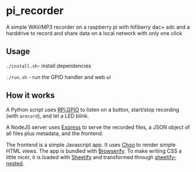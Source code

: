 # pi_recorder

A simple WAV/MP3 recorder on a raspberry pi with hifiberry dac+ adc and a harddrive to record and share data on a local network with only one click

## Usage

`./install.sh`- install dependencies

`./run.sh` - run the GPIO handler and web ui

## How it works

A Python script uses [RPi.GPIO](https://pypi.org/project/RPi.GPIO/) to listen on a button, start/stop recording (with `arecord`), and let a LED blink.

A NodeJS server uses [Express](https://expressjs.com/en/starter/hello-world.html) to serve the recorded files, a JSON object of all files plus metadata, and the frontend. 

The frontend is a simple Javascript app. It uses [Choo](https://github.com/choojs/choo) to render simple HTML views. The app is bundled with [Browserify](https://github.com/browserify/browserify). To make writing CSS a little nicer, it is loaded with [Sheetify](https://github.com/stackcss/sheetify) and transformed through [sheetify-nested](https://github.com/stackcss/sheetify-nested).
